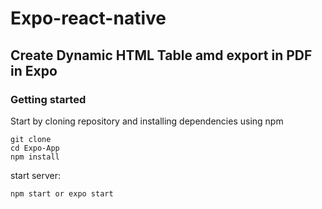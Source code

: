 # Expo-react-native

## Create Dynamic HTML Table amd export in PDF in Expo 

### Getting started
Start by cloning repository and installing dependencies using npm
```
git clone
cd Expo-App
npm install
```

start server:
```
npm start or expo start
```
